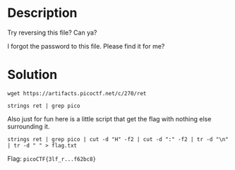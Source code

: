 # Description

Try reversing this file? Can ya?

I forgot the password to this file. Please find it for me?

# Solution

```wget https://artifacts.picoctf.net/c/270/ret```

```strings ret | grep pico```

Also just for fun here is a little script that get the flag with nothing else surrounding it.

```strings ret | grep pico | cut -d "H" -f2 | cut -d ":" -f2 | tr -d "\n" | tr -d " " > flag.txt```

Flag: ```picoCTF{3lf_r...f62bc8}```
